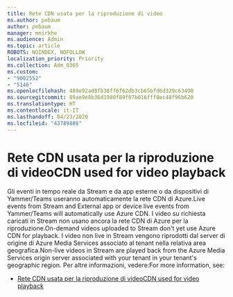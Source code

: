 ```yaml
---
title: Rete CDN usata per la riproduzione di video
ms.author: pebaum
author: pebaum
manager: mnirkhe
ms.audience: Admin
ms.topic: article
ROBOTS: NOINDEX, NOFOLLOW
localization_priority: Priority
ms.collection: Adm_O365
ms.custom:
- "9002552"
- "5146"
ms.openlocfilehash: 489e92ad8fb38ff6f62db3cb65bfd6d329c63490
ms.sourcegitcommit: 89ae9e8b36d1980f89f07b016fff0ec48f96b620
ms.translationtype: HT
ms.contentlocale: it-IT
ms.lasthandoff: 04/23/2020
ms.locfileid: "43789886"
---
```

# <a name="cdn-used-for-video-playback"></a><span data-ttu-id="14281-102">Rete CDN usata per la riproduzione di video</span><span class="sxs-lookup"><span data-stu-id="14281-102">CDN used for video playback</span></span>

<span data-ttu-id="14281-103">Gli eventi in tempo reale da Stream e da app esterne o da dispositivi di Yammer/Teams useranno automaticamente la rete CDN di Azure.</span><span class="sxs-lookup"><span data-stu-id="14281-103">Live events from Stream and External app or device live events from Yammer/Teams will automatically use Azure CDN.</span></span> <span data-ttu-id="14281-104">I video su richiesta caricati in Stream non usano ancora la rete CDN di Azure per la riproduzione.</span><span class="sxs-lookup"><span data-stu-id="14281-104">On-demand videos uploaded to Stream don't yet use Azure CDN for playback.</span></span> <span data-ttu-id="14281-105">I video non live in Stream vengono riprodotti dal server di origine di Azure Media Services associato al tenant nella relativa area geografica.</span><span class="sxs-lookup"><span data-stu-id="14281-105">Non-live videos in Stream are played back from the Azure Media Services origin server associated with your tenant in your tenant's geographic region.</span></span> <span data-ttu-id="14281-106">Per altre informazioni, vedere:</span><span class="sxs-lookup"><span data-stu-id="14281-106">For more information, see:</span></span>

- [<span data-ttu-id="14281-107">Rete CDN usata per la riproduzione di video</span><span class="sxs-lookup"><span data-stu-id="14281-107">CDN used for video playback</span></span>](https://docs.microsoft.com/it-IT/stream/network-overview#cdn-used-for-video-playback)
